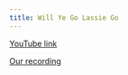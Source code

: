```yaml
---
title: Will Ye Go Lassie Go
---
```


[YouTube link](https://www.youtube.com/watch?v=TV05CrUOaoc)

[Our recording](https://www.dropbox.com/s/bjotk8rtwn8q75z/Will%20Ye%20Go%2C%20Lassie%2C%20Go.m4a?dl=0)

```

```
